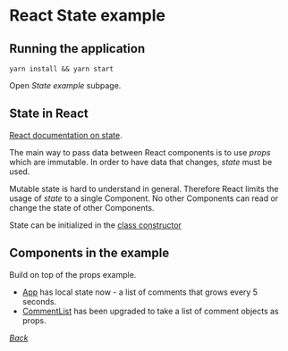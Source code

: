 # React State example

## Running the application

```
yarn install && yarn start
```

Open _State example_ subpage.

## State in React

[React documentation on state][0].

The main way to pass data between React components is to use
_props_ which are immutable. In order to have data that changes,
_state_ must be used. 

Mutable state is hard to understand in general. Therefore React limits the usage of _state_ to a single Component. No other Components can read or change the state of other Components.

State can be initialized in the [class constructor][1]

## Components in the example

Build on top of the props example.

* [App](./App.js) has local state now - a list of comments that
  grows every 5 seconds.
* [CommentList](./CommentList.js) has been upgraded to take a
  list of comment objects as props.

[_Back_](../../README.md)

[0]: https://reactjs.org/docs/state-and-lifecycle.html
[1]: https://reactjs.org/docs/state-and-lifecycle.html#adding-local-state-to-a-class

